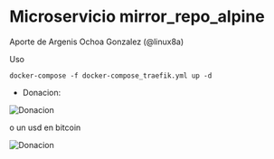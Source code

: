 # Microservicio mirror_repo_alpine


Aporte de Argenis Ochoa Gonzalez (@linux8a)

Uso

```
docker-compose -f docker-compose_traefik.yml up -d
```

* Donacion:

![Donacion](https://github.com/linux8a/docker_kms-server/blob/master/.donacion_enzona.png)

o un usd en bitcoin

![Donacion](https://github.com/linux8a/docker_kms-server/blob/master/.donacion_bitcoin.png)

